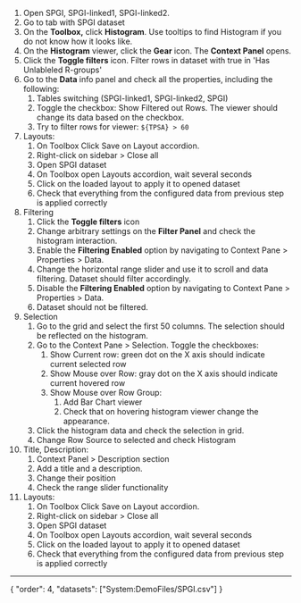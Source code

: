1. Open SPGI, SPGI-linked1, SPGI-linked2.
2. Go to tab with SPGI dataset
3. On the **Toolbox,** click **Histogram**. Use tooltips to find Histogram if you do not know how it looks like.
4. On the **Histogram** viewer, click the **Gear** icon. The **Context Panel** opens.
5. Click the **Toggle filters** icon. Filter rows in dataset with true in 'Has Unlableled R-groups'
6. Go to the **Data** info panel and check all the properties, including the following:
    1. Tables switching (SPGI-linked1, SPGI-linked2, SPGI)
    2. Toggle the checkbox: Show Filtered out Rows. The viewer should change its data based on the checkbox.
    3. Try to filter rows for viewer: `${TPSA} > 60`
7. Layouts:
    1. On Toolbox Click Save on Layout accordion.
    2. Right-click on sidebar > Close all
    3. Open SPGI dataset
    4. On Toolbox open Layouts accordion, wait several seconds
    5. Click on the loaded layout to apply it to opened dataset
    6. Check that everything from the configured data from previous step is applied correctly
8. Filtering
    1. Click the **Toggle filters** icon
    2. Change arbitrary settings on the **Filter Panel** and check the histogram interaction.
    3. Enable the **Filtering Enabled** option by navigating to Context Pane > Properties > Data.
    4. Change the horizontal range slider and use it to scroll and data filtering. Dataset should filter accordingly.
    5. Disable the **Filtering Enabled** option by navigating to Context Pane > Properties > Data.
    6. Dataset should not be filtered.
9. Selection
    1. Go to the grid and select the first 50 columns. The selection should be reflected on the histogram.
    2. Go to the Context Pane > Selection. Toggle the checkboxes:
        1. Show Current row: green dot on the X axis should indicate current selected row
        2. Show Mouse over Row: gray dot on the X axis should indicate current hovered row
        3. Show Mouse over Row Group:
            1. Add Bar Chart viewer
            2. Check that on hovering histogram viewer change the appearance.
    3. Click the histogram data and check the selection in grid.
    4. Change Row Source to selected and check Histogram
10. Title, Description:
    1. Context Panel > Description section
    2. Add a title and a description.
    3. Change their position
    4. Check the range slider functionality
11. Layouts:
     1. On Toolbox Click Save on Layout accordion.
     2. Right-click on sidebar > Close all
     3. Open SPGI dataset
     4. On Toolbox open Layouts accordion, wait several seconds
     5. Click on the loaded layout to apply it to opened dataset
     6. Check that everything from the configured data from previous step is applied correctly

---
{
"order": 4,
"datasets": ["System:DemoFiles/SPGI.csv"]
}
